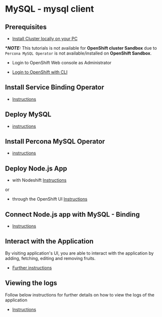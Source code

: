 # MySQL - mysql client

## Prerequisites

- [Install Cluster locally on your PC](/README.md#setup-an-openshift-cluster-locally-on-you-pc)

**\*_NOTE:_** This tutorials is not available for **OpenShift cluster Sandbox** due to `Percona MySQL Operator` is not available/installed on **OpenShift Sandbox**.

- Login to OpenShift Web console as Administrator

* [Login to OpenShift with CLI](/README.md#login-to-openshift-with-cli)

## Install Service Binding Operator

- [Instructions](../../README.md#install-service-binding-operator)

## Deploy MySQL

- [instructions](/README.md#deploy-mysql---percona-xtradb-cluster-in-openshift)

## Install Percona MySQL Operator

- [instructions](/README.md#install-percona-distribution-for-mysql-operator)

## Deploy Node.js App

- with Nodeshift [Instructions](../../README.md#deploy-nodejs-application-with-nodeshift)

or

- through the OpenShift UI [Instructions](../../README.md#deploy-nodejs-app-from-openshift-ui)

## Connect Node.js app with MySQL - Binding

- [Instructions](../../README.md#connecting-nodejs-app-using-service-binding-operator)

## Interact with the Application

By visiting application's UI, you are able to interact with the application by adding, fetching, editing and removing fruits.

- [Further instructions](../../README.md#interact-with-the-application)

## Viewing the logs

Follow below instructions for further details on how to view the logs of the application

- [Instructions](../../README.md#viewing-logs-of-the-app)
